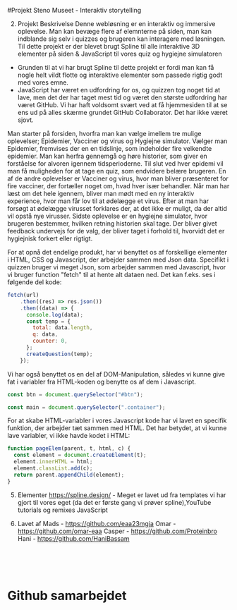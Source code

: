#Projekt Steno Museet - Interaktiv storytelling

2. Projekt Beskrivelse
Denne webløsning er en interaktiv og immersive oplevelse. Man kan bevæge flere af elemnterne på siden, man kan indblande sig selv i quizzes og brugeren kan interagere med løsningen. Til dette projekt er der blevet brugt Spline til alle interaktive 3D elementer på siden & JavaScript til vores quiz og hygiejne simulatoren
- Grunden til at vi har brugt Spline til dette projekt er fordi man kan få nogle helt vildt flotte og interaktive elementer som passede rigtig godt med vores emne. 
- JavaScript har været en udfordring for os, og quizzen tog noget tid at lave, men det der har taget mest tid og været den største udfordring har været GitHub. Vi har haft voldsomt svært ved at få hjemmesiden til at se ens ud på alles skærme grundet GitHub Collaborator. Det har ikke været sjovt.


Man starter på forsiden, hvorfra man kan vælge imellem tre mulige oplevelser; Epidemier, Vacciner og virus og Hygiejne simulator. Vælger man Epidemier, fremvises der en en tidslinje, som indeholder fire velkendte epidemier.
Man kan herfra gennemgå og høre historier, som giver en forståelse for alvoren igennem tidsperioderne. Til slut
ved hver epidemi vil man få muligheden for at tage en quiz, som endvidere belære brugeren.
En af de andre oplevelser er Vacciner og virus, hvor man bliver præsenteret for fire vacciner, der fortæller
noget om, hvad hver især behandler. Når man har læst om det hele igennem, bliver man mødt med en ny interaktiv experience, hvor man får lov til at ødelægge et virus. Efter at man har forsøgt at ødelægge virusset forklares der, at det ikke er muligt, da der altid vil opstå nye virusser.
Sidste oplevelse er en hygiejne simulator, hvor brugeren bestemmer, hvilken retning historien skal tage. Der bliver givet feedback undervejs for de valg, der bliver taget i forhold til, hvorvidt det er hygiejnisk forkert eller rigtigt.


For at opnå det endelige produkt, har vi benyttet os af forskellige elementer i HTML, CSS og Javascript, der arbejder sammen med Json data. Specifikt i quizzen bruger vi meget Json, som arbejder sammen med Javascript, hvor vi bruger function "fetch" til at hente alt dataen ned. Det kan f.eks. ses i følgende del kode:
```js
fetch(url)
    .then((res) => res.json())
    .then((data) => {
      console.log(data);
      const temp = {
        total: data.length,
        q: data,
        counter: 0,
      };
      createQuestion(temp);
    });
```
Vi har også benyttet os en del af DOM-Manipulation, således vi kunne give fat i variabler fra HTML-koden og benytte os af dem i Javascript.
```js
const btn = document.querySelector("#btn");

const main = document.querySelector(".container");
```
For at skabe HTML-variabler i vores Javascript kode har vi lavet en specifik funktion, der arbejder tæt sammen med HTML. Det har betydet, at vi kunne lave variabler, vi ikke havde kodet i HTML:
```js
function pageElem(parent, t, html, c) {
  const element = document.createElement(t);
  element.innerHTML = html;
  element.classList.add(c);
  return parent.appendChild(element);
}
```

5. Elementer 
https://spline.design/ - Meget er lavet ud fra templates vi har gjort til vores eget (da det er første gang vi prøver spline),YouTube tutorials og remixes
JavaScript

6. Lavet af
Mads - https://github.com/eaa23mgja
Omar - https://github.com/omar-eaa
Casper - https://github.com/Proteinbro
Hani - https://github.com/HaniBassam





<br />
<br />
<br />


# Github samarbejdet 





